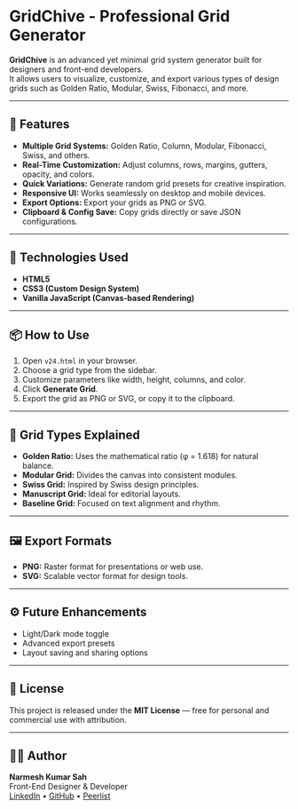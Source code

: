 # GridChive - Professional Grid Generator

**GridChive** is an advanced yet minimal grid system generator built for designers and front-end developers.  
It allows users to visualize, customize, and export various types of design grids such as Golden Ratio, Modular, Swiss, Fibonacci, and more.

---

## 🚀 Features

- **Multiple Grid Systems:** Golden Ratio, Column, Modular, Fibonacci, Swiss, and others.
- **Real-Time Customization:** Adjust columns, rows, margins, gutters, opacity, and colors.
- **Quick Variations:** Generate random grid presets for creative inspiration.
- **Responsive UI:** Works seamlessly on desktop and mobile devices.
- **Export Options:** Export your grids as PNG or SVG.
- **Clipboard & Config Save:** Copy grids directly or save JSON configurations.

---

## 🧩 Technologies Used

- **HTML5**
- **CSS3 (Custom Design System)**
- **Vanilla JavaScript (Canvas-based Rendering)**

---

## 📦 How to Use

1. Open `v24.html` in your browser.
2. Choose a grid type from the sidebar.
3. Customize parameters like width, height, columns, and color.
4. Click **Generate Grid**.
5. Export the grid as PNG or SVG, or copy it to the clipboard.

---

## 🧠 Grid Types Explained

- **Golden Ratio:** Uses the mathematical ratio (φ = 1.618) for natural balance.
- **Modular Grid:** Divides the canvas into consistent modules.
- **Swiss Grid:** Inspired by Swiss design principles.
- **Manuscript Grid:** Ideal for editorial layouts.
- **Baseline Grid:** Focused on text alignment and rhythm.

---

## 🖼️ Export Formats

- **PNG:** Raster format for presentations or web use.
- **SVG:** Scalable vector format for design tools.

---

## ⚙️ Future Enhancements

- Light/Dark mode toggle  
- Advanced export presets  
- Layout saving and sharing options

---

## 📄 License

This project is released under the **MIT License** — free for personal and commercial use with attribution.

---

## 👨‍💻 Author

**Narmesh Kumar Sah**  
Front-End Designer & Developer  
[LinkedIn](https://linkedin.com/in/narmeshkumarsah) • [GitHub](https://github.com/narmesh) • [Peerlist](https://www.peerlist.io/narmeshkumarsah)
